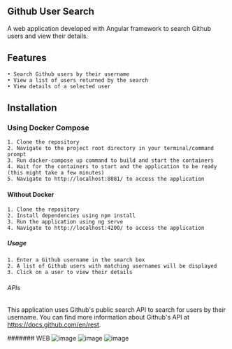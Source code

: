 ## Github User Search
A web application developed with Angular framework to search Github users and view their details.

## Features
    • Search Github users by their username
    • View a list of users returned by the search
    • View details of a selected user

## Installation

### Using Docker Compose
    1. Clone the repository
    2. Navigate to the project root directory in your terminal/command prompt
    3. Run docker-compose up command to build and start the containers
    4. Wait for the containers to start and the application to be ready (this might take a few minutes)
    5. Navigate to http://localhost:8081/ to access the application

#### Without Docker
    1. Clone the repository
    2. Install dependencies using npm install
    3. Run the application using ng serve
    4. Navigate to http://localhost:4200/ to access the application

##### Usage
    1. Enter a Github username in the search box
    2. A list of Github users with matching usernames will be displayed
    3. Click on a user to view their details

###### APIs
This application uses Github's public search API to search for users by their username. 
You can find more information about Github's API at https://docs.github.com/en/rest.

####### WEB
![image](https://user-images.githubusercontent.com/72469281/228721566-7e3509a4-01f0-45a6-a0fa-fd53ad5bc529.png)
![image](https://user-images.githubusercontent.com/72469281/228721656-f848ea4d-11fa-4cc5-a3c0-7d22e8679656.png)
![image](https://user-images.githubusercontent.com/72469281/228721715-71faba6e-0ae0-4927-8187-9088bf71bef8.png)




